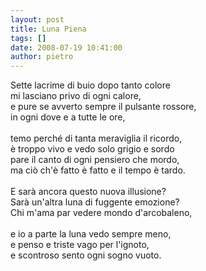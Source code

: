 ```yaml
---
layout: post
title: Luna Piena
tags: []
date: 2008-07-19 10:41:00
author: pietro
---
```

Sette lacrime di buio dopo tanto colore<br/>mi lasciano privo di ogni calore,<br/>e pure se avverto sempre il pulsante rossore,<br/>in ogni dove e a tutte le ore,<br/><br/>temo perché di tanta meraviglia il ricordo,<br/>è troppo vivo e vedo solo grigio e sordo<br/>pare il canto di ogni pensiero che mordo,<br/>ma ciò ch'è fatto è fatto e il tempo è tardo.<br/><br/>E sarà ancora questo nuova illusione?<br/>Sarà un'altra luna di fuggente emozione?<br/>Chi m'ama par vedere mondo d'arcobaleno,<br/><br/>e io a parte la luna vedo sempre meno,<br/>e penso e triste vago per l'ignoto,<br/>e scontroso sento ogni sogno vuoto.
